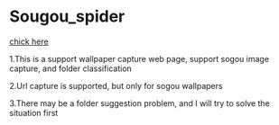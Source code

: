 # Sougou_spider
[chick here]( https://hfg123.github.io/Spider_crawler)
      
1.This is a support wallpaper capture web page, support sogou image capture, and folder classification

2.Url capture is supported, but only for sogou wallpapers

3.There may be a folder suggestion problem, and I will try to solve the situation first


